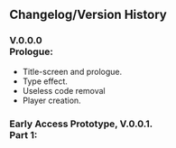 ## Changelog/Version History
### V.0.0.0<br>Prologue:
- Title-screen and prologue.
- Type effect.
- Useless code removal
- Player creation.


### Early Access Prototype, V.0.0.1.<br>Part 1:
<!-- Marking the very first release and actual EXE/playable product, Whenever it is deemed ready for release we will release it. -->

